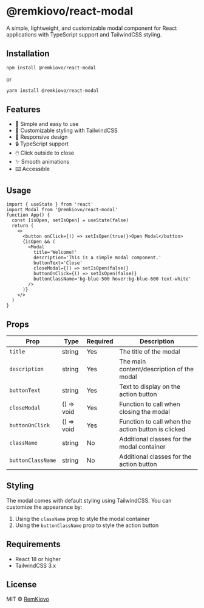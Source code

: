 # @remkiovo/react-modal

A simple, lightweight, and customizable modal component for React applications
with TypeScript support and TailwindCSS styling.

## Installation

```bash
npm install @remkiovo/react-modal
```

or

```bash
yarn install @remkiovo/react-modal
```

## Features

- 🎯 Simple and easy to use
- 🎨 Customizable styling with TailwindCSS
- 📱 Responsive design
- 🔒 TypeScript support
- 🖱️ Click outside to close
- ✨ Smooth animations
- ⌨️ Accessible

## Usage

```tsx
import { useState } from 'react'
import Modal from '@remkiovo/react-modal'
function App() {
  const [isOpen, setIsOpen] = useState(false)
  return (
    <>
      <button onClick={() => setIsOpen(true)}>Open Modal</button>
      {isOpen && (
        <Modal
          title='Welcome!'
          description='This is a simple modal component.'
          buttonText='Close'
          closeModal={() => setIsOpen(false)}
          buttonOnClick={() => setIsOpen(false)}
          buttonClassName='bg-blue-500 hover:bg-blue-600 text-white'
        />
      )}
    </>
  )
}
```

## Props

| Prop              | Type       | Required | Description                                        |
| ----------------- | ---------- | -------- | -------------------------------------------------- |
| `title`           | string     | Yes      | The title of the modal                             |
| `description`     | string     | Yes      | The main content/description of the modal          |
| `buttonText`      | string     | Yes      | Text to display on the action button               |
| `closeModal`      | () => void | Yes      | Function to call when closing the modal            |
| `buttonOnClick`   | () => void | Yes      | Function to call when the action button is clicked |
| `className`       | string     | No       | Additional classes for the modal container         |
| `buttonClassName` | string     | No       | Additional classes for the action button           |

## Styling

The modal comes with default styling using TailwindCSS. You can customize the appearance by:

1. Using the `className` prop to style the modal container
2. Using the `buttonClassName` prop to style the action button

## Requirements

- React 18 or higher
- TailwindCSS 3.x

## License

MIT © [RemKiovo](https://github.com/RemKiovo)
